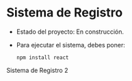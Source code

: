 <h1>Sistema de Registro</h1>

- Estado del proyecto: En construcción.

- Para ejecutar el sistema, debes poner:
  
  ```npm install react```

Sistema de Registro 2

